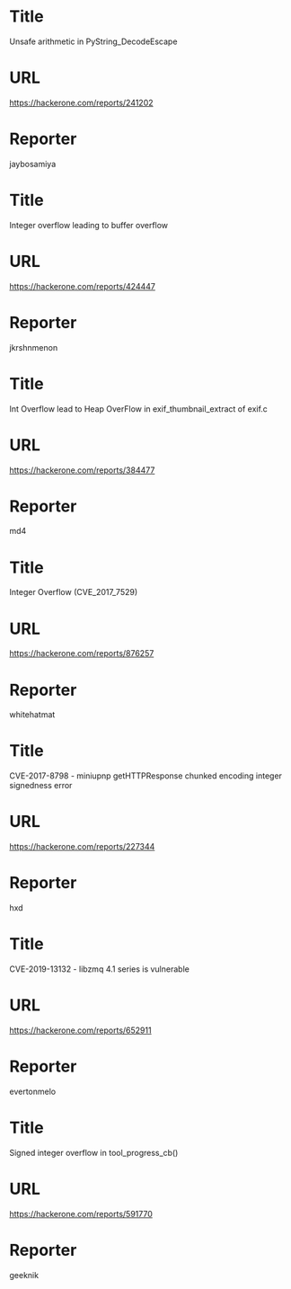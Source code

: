 # Title
Unsafe arithmetic in PyString_DecodeEscape
# URL 
https://hackerone.com/reports/241202
# Reporter 
jaybosamiya

# Title
Integer overflow leading to buffer overflow
# URL 
https://hackerone.com/reports/424447
# Reporter 
jkrshnmenon

# Title
Int Overflow lead to Heap OverFlow in exif_thumbnail_extract of exif.c
# URL 
https://hackerone.com/reports/384477
# Reporter 
md4

# Title
Integer Overflow (CVE_2017_7529)
# URL 
https://hackerone.com/reports/876257
# Reporter 
whitehatmat

# Title
CVE-2017-8798 - miniupnp getHTTPResponse chunked encoding integer signedness error
# URL 
https://hackerone.com/reports/227344
# Reporter 
hxd

# Title
CVE-2019-13132 - libzmq 4.1 series is vulnerable
# URL 
https://hackerone.com/reports/652911
# Reporter 
evertonmelo

# Title
Signed integer overflow in tool_progress_cb()
# URL 
https://hackerone.com/reports/591770
# Reporter 
geeknik

